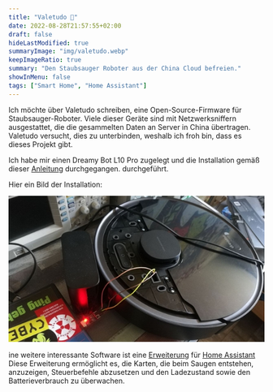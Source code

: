 ```yaml
---
title: "Valetudo 🤖"
date: 2022-08-28T21:57:55+02:00
draft: false
hideLastModified: true
summaryImage: "img/valetudo.webp"
keepImageRatio: true
summary: "Den Staubsauger Roboter aus der China Cloud befreien."
showInMenu: false
tags: ["Smart Home", "Home Assistant"]
---
```


Ich möchte über Valetudo schreiben, eine Open-Source-Firmware für Staubsauger-Roboter.
Viele dieser Geräte sind mit Netzwerksniffern ausgestattet, die die gesammelten Daten an Server in China übertragen.
Valetudo versucht, dies zu unterbinden, weshalb ich froh bin, dass es dieses Projekt gibt.

Ich habe mir einen Dreamy Bot L10 Pro zugelegt und die Installation gemäß dieser [Anleitung](https://valetudo.cloud/pages/installation/dreame.html#uart) durchgegangen.
durchgeführt.

Hier ein Bild der Installation:

![Roboter verbunden mit USB-Wandler am Laptop](img/valetudo_flash.jpg)

ine weitere interessante Software ist eine [Erweiterung](https://github.com/Hypfer/lovelace-valetudo-map-card)
für [Home Assistant](https://www.home-assistant.io/)
Diese Erweiterung ermöglicht es, die Karten, die beim Saugen entstehen,
anzuzeigen, Steuerbefehle abzusetzen und den Ladezustand sowie den Batterieverbrauch zu überwachen.

